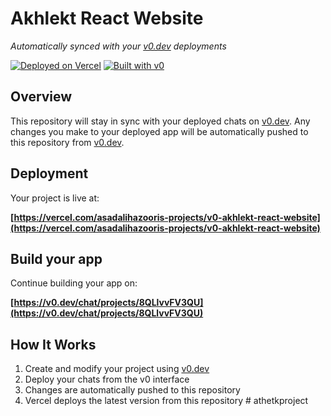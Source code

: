 # Akhlekt React Website

*Automatically synced with your [v0.dev](https://v0.dev) deployments*

[![Deployed on Vercel](https://img.shields.io/badge/Deployed%20on-Vercel-black?style=for-the-badge&logo=vercel)](https://vercel.com/asadalihazooris-projects/v0-akhlekt-react-website)
[![Built with v0](https://img.shields.io/badge/Built%20with-v0.dev-black?style=for-the-badge)](https://v0.dev/chat/projects/8QLlvvFV3QU)

## Overview

This repository will stay in sync with your deployed chats on [v0.dev](https://v0.dev).
Any changes you make to your deployed app will be automatically pushed to this repository from [v0.dev](https://v0.dev).

## Deployment

Your project is live at:

**[https://vercel.com/asadalihazooris-projects/v0-akhlekt-react-website](https://vercel.com/asadalihazooris-projects/v0-akhlekt-react-website)**

## Build your app

Continue building your app on:

**[https://v0.dev/chat/projects/8QLlvvFV3QU](https://v0.dev/chat/projects/8QLlvvFV3QU)**

## How It Works

1. Create and modify your project using [v0.dev](https://v0.dev)
2. Deploy your chats from the v0 interface
3. Changes are automatically pushed to this repository
4. Vercel deploys the latest version from this repository
#   a t h e t k p r o j e c t  
 